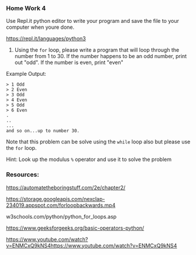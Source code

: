 ### Home Work 4

Use Repl.it python editor to write your program and save the file to your computer when youre done.

https://repl.it/languages/python3

1. Using the ```for``` loop, please write a program that will loop through the number from 1 to 30. 
If the number happens to be an odd number, print out "odd". If the number is even, print "even"

Example Output:

```
> 1 Odd
> 2 Even
> 3 Odd
> 4 Even
> 5 Odd
> 6 Even
.
..
...
and so on...up to number 30. 
```

Note that this problem can be solve using the ```while``` loop also but please use the ```for``` loop.

Hint: Look up the modulus ```%``` operator and use it to solve the problem



### Resources:

https://automatetheboringstuff.com/2e/chapter2/

https://storage.googleapis.com/nexclap-234019.appspot.com/forloopbackwards.mp4

w3schools.com/python/python_for_loops.asp

https://www.geeksforgeeks.org/basic-operators-python/

https://www.youtube.com/watch?v=ENMCxQ9kNS4https://www.youtube.com/watch?v=ENMCxQ9kNS4

